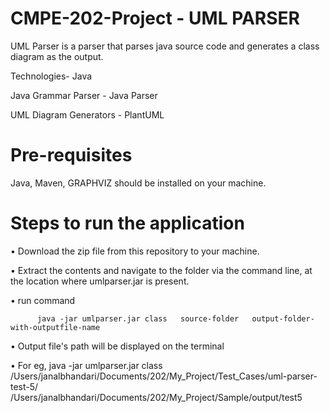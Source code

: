 # CMPE-202-Project - UML PARSER

UML Parser is a parser that parses java source code and generates a class diagram as the output.

Technologies- Java

Java Grammar Parser - Java Parser

UML Diagram Generators - PlantUML

# Pre-requisites 
Java, Maven, GRAPHVIZ  should be installed on your machine.


# Steps to run the application

•	Download the zip file from this repository to your machine.

•	Extract the contents and navigate to the folder via the command line, at the location where umlparser.jar is present.

•	run command 

          java -jar umlparser.jar class   source-folder   output-folder-with-outputfile-name

• Output file's path will be displayed on the terminal

•	For eg, java -jar umlparser.jar class /Users/janalbhandari/Documents/202/My_Project/Test_Cases/uml-parser-test-5/ /Users/janalbhandari/Documents/202/My_Project/Sample/output/test5
